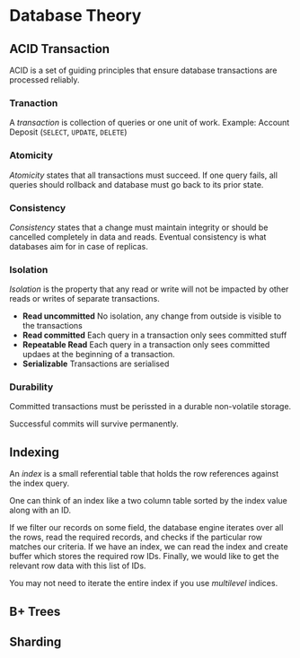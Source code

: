 # Database Theory

## ACID Transaction

ACID is a set of guiding principles that ensure database transactions are processed reliably.

### Tranaction

A *transaction* is collection of queries or one unit of work. Example: Account Deposit (`SELECT`, `UPDATE`, `DELETE`)

### Atomicity

*Atomicity* states that all transactions must succeed. If one query fails, all queries should rollback and database must go back to its prior state.

### Consistency

*Consistency* states that a change must maintain integrity or should be
cancelled completely in data and reads.
Eventual consistency is what databases aim for in case of replicas.

### Isolation

*Isolation* is the property that any read or write will not be impacted by other reads or writes of separate transactions.

* **Read uncommitted** No isolation, any change from outside is visible to the transactions
* **Read committed** Each query in a transaction only sees committed stuff
* **Repeatable Read** Each query in a transaction only sees committed updaes at the beginning of a transaction.
* **Serializable** Transactions are serialised

### Durability

Committed transactions must be perissted in a durable non-volatile storage.

Successful commits will survive permanently.

## Indexing

An *index* is a small referential table that holds the row references against the index query.

One can think of an index like a two column table sorted by the index value along with an ID.

If we filter our records on some field, the database engine iterates over all the rows, read the required records, and checks if the particular row matches our criteria. If we have an index, we can read the index and create buffer which stores the required row IDs. Finally, we would like to get the relevant row data with this list of IDs.

You may not need to iterate the entire index if you use *multilevel* indices.


## B+ Trees

## Sharding
